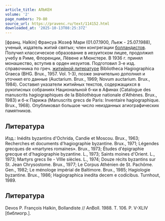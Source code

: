```yaml
---
article_title: АЛЬКЕН
volume: '2'
page_numbers: 79-80
source_url: https://pravenc.ru/text/114152.html
downloaded_at: '2025-10-13T08:25:37Z'
---
```


[франц. Halkin] Франсуа Жозеф Мари (01.07.1900, Льеж - 25.07.1988), ученый, издатель житий святых; член конгрегации [болландистов](https://pravenc.ru/text/болландисты.html). Получил классическое образование в иезуитском лицее, продолжил учебу в Риме, Флоренции, Лёвене и Мюнстере. В 1936 г. принял монашество, вступив в орден иезуитов. Подготовил 3-е изд. справочника по греч. [житийной литературе](<https://pravenc.ru/text/житийной литературе.html>) Bibliotheca Hagiographica Graeca (BHG. Brux., 1957. Vol. 1-3), позже значительно дополнил и уточнил его данные (Auctarium. Brux., 1969; Novum auctarium. Brux., 1984). Составил указатели житийных текстов, содержащихся в рукописных собраниях Национальной б-ки в Афинах (Catalogue des manuscrits hagiographiques de la Bibliothèque nationale d'Athènes. Brux., 1983) и б-к Парижа (Manuscrits grecs de Paris: Inventaire hagiographique. Brux., 1968). Опубликовал большое число неизданных агиографических памятников.

## Литература

Изд.: Inédits byzantins d'Ochrida, Candie et Moscou. Brux., 1963; Recherches et documents d'hagiographie byzantine. Brux., 1971; Légendes grecques de «martyres romaines». Brux., 1973; Études d'épigraphie grecque et d'hagiographie byzantine. L., 1973; Saints moines d'Orient. L., 1973; Martyrs grecs IIe - VIIIe siècles. L., 1974; Douze récits byzantins sur St. Jean Chrysostome. Brux., 1977; Le Corpus Athénien de St. Pachôme. Gen., 1982; Le ménologe impérial de Baltimore. Brux., 1985; Hagiologie byzantine. Brux., 1986; Hagiographica inedita decem e codicibus. Turnhout, 1989.

## Литература

Devos P. François Halkin, Bollandiste // AnBoll. 1988. T. 106. P. V-XLIV [библиогр.].

